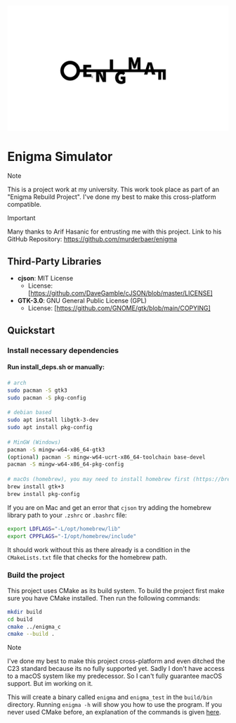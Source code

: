 <img src="graphics/Logos-Enigma.png">

# Enigma Simulator
> [!NOTE]
> This is a project work at my university. This work took place as part of an "Enigma Rebuild Project". 
> I've done my best to make this cross-platform compatible. 

> [!IMPORTANT]  
> Many thanks to Arif Hasanic for entrusting me with this project. Link to his GitHub Repository: https://github.com/murderbaer/enigma

## Third-Party Libraries

- **cjson**: MIT License
  - License: [https://github.com/DaveGamble/cJSON/blob/master/LICENSE]
- **GTK-3.0**: GNU General Public License (GPL)
  - License: [https://github.com/GNOME/gtk/blob/main/COPYING]

## Quickstart

### Install necessary dependencies

#### Run install_deps.sh or manually:

```bash
# arch
sudo pacman -S gtk3
sudo pacman -S pkg-config

# debian based
sudo apt install libgtk-3-dev
sudo apt install pkg-config

# MinGW (Windows)
pacman -S mingw-w64-x86_64-gtk3
(optional) pacman -S mingw-w64-ucrt-x86_64-toolchain base-devel
pacman -S mingw-w64-x86_64-pkg-config

# macOs (homebrew), you may need to install homebrew first (https://brew.sh/)
brew install gtk+3
brew install pkg-config
```
If you are on Mac and get an error that `cjson` try adding the homebrew library path to your `.zshrc` or `.bashrc` file:
```bash
export LDFLAGS="-L/opt/homebrew/lib"
export CPPFLAGS="-I/opt/homebrew/include"
```
It should work without this as there already is a condition in the `CMakeLists.txt` file that checks for the homebrew path.

### Build the project

This project uses CMake as its build system. To build the project first make sure you have CMake installed. Then run the following commands:

```bash
mkdir build
cd build
cmake ../enigma_c
cmake --build .
```
> [!NOTE]
> I've done my best to make this project cross-platform and even ditched the C23 standard because its no fully supported yet.
> Sadly I don't have access to a macOS system like my predecessor. So I can't fully guarantee macOS support. But im working on it.  

This will create a binary called `enigma` and `enigma_test` in the `build/bin` directory. Running `enigma -h` will show you how to use the program. If you never used CMake before, an explanation of the commands is given [here](docs/CMakeLists.md).
